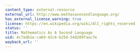 ```yaml
---
content_type: external-resource
external_url: http://www.mathasasecondlanguage.org/
has_external_license_warning: true
license: https://en.wikipedia.org/wiki/All_rights_reserved
status: ''
title: Mathematics As A Second Language
uid: 4c7adb1e-ca69-42c6-b25d-54d209faac7e
wayback_url: ''
---
```

